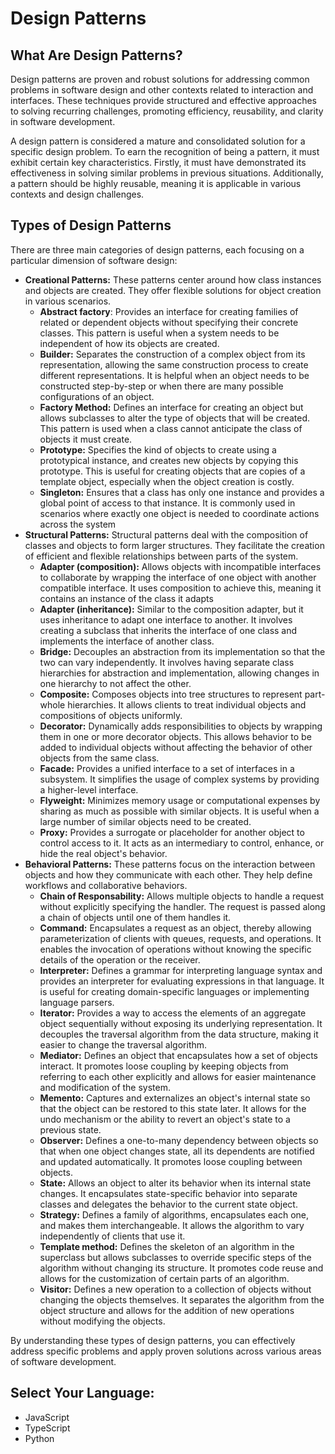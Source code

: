 # Design Patterns

## What Are Design Patterns?

Design patterns are proven and robust solutions for addressing common problems in software design and other contexts related to interaction and interfaces. These techniques provide structured and effective approaches to solving recurring challenges, promoting efficiency, reusability, and clarity in software development.

A design pattern is considered a mature and consolidated solution for a specific design problem. To earn the recognition of being a pattern, it must exhibit certain key characteristics. Firstly, it must have demonstrated its effectiveness in solving similar problems in previous situations. Additionally, a pattern should be highly reusable, meaning it is applicable in various contexts and design challenges.

## Types of Design Patterns

There are three main categories of design patterns, each focusing on a particular dimension of software design:

- **Creational Patterns:** These patterns center around how class instances and objects are created. They offer flexible solutions for object creation in various scenarios.
  - **Abstract factory**: Provides an interface for creating families of related or dependent objects without specifying their concrete classes. This pattern is useful when a system needs to be independent of how its objects are created.
  - **Builder:** Separates the construction of a complex object from its representation, allowing the same construction process to create different representations. It is helpful when an object needs to be constructed step-by-step or when there are many possible configurations of an object.
  - **Factory Method:** Defines an interface for creating an object but allows subclasses to alter the type of objects that will be created. This pattern is used when a class cannot anticipate the class of objects it must create.
  - **Prototype:** Specifies the kind of objects to create using a prototypical instance, and creates new objects by copying this prototype. This is useful for creating objects that are copies of a template object, especially when the object creation is costly.
  - **Singleton:** Ensures that a class has only one instance and provides a global point of access to that instance. It is commonly used in scenarios where exactly one object is needed to coordinate actions across the system
- **Structural Patterns:** Structural patterns deal with the composition of classes and objects to form larger structures. They facilitate the creation of efficient and flexible relationships between parts of the system.
  - **Adapter (composition):** Allows objects with incompatible interfaces to collaborate by wrapping the interface of one object with another compatible interface. It uses composition to achieve this, meaning it contains an instance of the class it adapts
  - **Adapter (inheritance):** Similar to the composition adapter, but it uses inheritance to adapt one interface to another. It involves creating a subclass that inherits the interface of one class and implements the interface of another class.
  - **Bridge:** Decouples an abstraction from its implementation so that the two can vary independently. It involves having separate class hierarchies for abstraction and implementation, allowing changes in one hierarchy to not affect the other.
  - **Composite:** Composes objects into tree structures to represent part-whole hierarchies. It allows clients to treat individual objects and compositions of objects uniformly.
  - **Decorator:** Dynamically adds responsibilities to objects by wrapping them in one or more decorator objects. This allows behavior to be added to individual objects without affecting the behavior of other objects from the same class.
  - **Facade:** Provides a unified interface to a set of interfaces in a subsystem. It simplifies the usage of complex systems by providing a higher-level interface.
  - **Flyweight:** Minimizes memory usage or computational expenses by sharing as much as possible with similar objects. It is useful when a large number of similar objects need to be created.
  - **Proxy:** Provides a surrogate or placeholder for another object to control access to it. It acts as an intermediary to control, enhance, or hide the real object's behavior.
- **Behavioral Patterns:** These patterns focus on the interaction between objects and how they communicate with each other. They help define workflows and collaborative behaviors.
  - **Chain of Responsability:** Allows multiple objects to handle a request without explicitly specifying the handler. The request is passed along a chain of objects until one of them handles it.
  - **Command:** Encapsulates a request as an object, thereby allowing parameterization of clients with queues, requests, and operations. It enables the invocation of operations without knowing the specific details of the operation or the receiver.
  - **Interpreter:** Defines a grammar for interpreting language syntax and provides an interpreter for evaluating expressions in that language. It is useful for creating domain-specific languages or implementing language parsers.
  - **Iterator:** Provides a way to access the elements of an aggregate object sequentially without exposing its underlying representation. It decouples the traversal algorithm from the data structure, making it easier to change the traversal algorithm.
  - **Mediator:** Defines an object that encapsulates how a set of objects interact. It promotes loose coupling by keeping objects from referring to each other explicitly and allows for easier maintenance and modification of the system.
  - **Memento:** Captures and externalizes an object's internal state so that the object can be restored to this state later. It allows for the undo mechanism or the ability to revert an object's state to a previous state.
  - **Observer:** Defines a one-to-many dependency between objects so that when one object changes state, all its dependents are notified and updated automatically. It promotes loose coupling between objects.
  - **State:** Allows an object to alter its behavior when its internal state changes. It encapsulates state-specific behavior into separate classes and delegates the behavior to the current state object.
  - **Strategy:** Defines a family of algorithms, encapsulates each one, and makes them interchangeable. It allows the algorithm to vary independently of clients that use it.
  - **Template method:** Defines the skeleton of an algorithm in the superclass but allows subclasses to override specific steps of the algorithm without changing its structure. It promotes code reuse and allows for the customization of certain parts of an algorithm.
  - **Visitor:** Defines a new operation to a collection of objects without changing the objects themselves. It separates the algorithm from the object structure and allows for the addition of new operations without modifying the objects.

By understanding these types of design patterns, you can effectively address specific problems and apply proven solutions across various areas of software development.

## Select Your Language:
- JavaScript
- TypeScript
- Python
